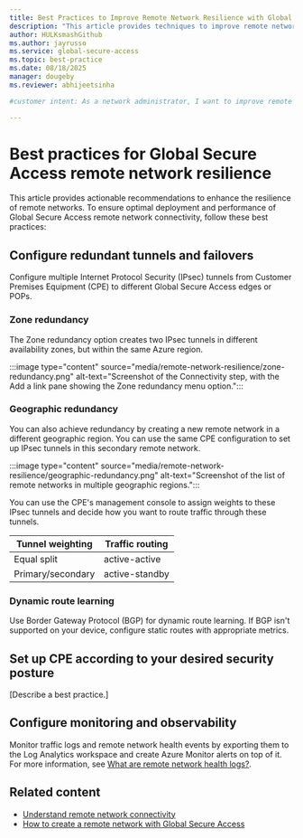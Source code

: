```yaml
---
title: Best Practices to Improve Remote Network Resilience with Global Secure Access
description: "This article provides techniques to improve remote network resilience with Global Secure Access."
author: HULKsmashGithub
ms.author: jayrusso
ms.service: global-secure-access
ms.topic: best-practice
ms.date: 08/18/2025
manager: dougeby
ms.reviewer: abhijeetsinha

#customer intent: As a network administrator, I want to improve remote network resilience so that users can maintain connectivity during disruptions.

---
```


# Best practices for Global Secure Access remote network resilience
This article provides actionable recommendations to enhance the resilience of remote networks. To ensure optimal deployment and performance of Global Secure Access remote network connectivity, follow these best practices:
 
## Configure redundant tunnels and failovers
Configure multiple Internet Protocol Security (IPsec) tunnels from Customer Premises Equipment (CPE) to different Global Secure Access edges or POPs. 

### Zone redundancy 
The Zone redundancy option creates two IPsec tunnels in different availability zones, but within the same Azure region. 

:::image type="content" source="media/remote-network-resilience/zone-redundancy.png" alt-text="Screenshot of the Connectivity step, with the Add a link pane showing the Zone redundancy menu option.":::   

### Geographic redundancy
You can also achieve redundancy by creating a new remote network in a different geographic region. You can use the same CPE configuration to set up IPsec tunnels in this secondary remote network.  

:::image type="content" source="media/remote-network-resilience/geographic-redundancy.png" alt-text="Screenshot of the list of remote networks in multiple geographic regions.":::   

You can use the CPE's management console to assign weights to these IPsec tunnels and decide how you want to route traffic through these tunnels. 

|Tunnel weighting  |Traffic routing  |
|---------|---------|
|Equal split     | active-active        |
|Primary/secondary     | active-standby        |

### Dynamic route learning
Use Border Gateway Protocol (BGP) for dynamic route learning. If BGP isn't supported on your device, configure static routes with appropriate metrics. 

## Set up CPE according to your desired security posture
[Describe a best practice.]

## Configure monitoring and observability
Monitor traffic logs and remote network health events by exporting them to the Log Analytics workspace and create Azure Monitor alerts on top of it. For more information, see [What are remote network health logs?](how-to-remote-network-health-logs.md).

## Related content

- [Understand remote network connectivity](concept-remote-network-connectivity.md)
- [How to create a remote network with Global Secure Access](how-to-create-remote-networks.md)
